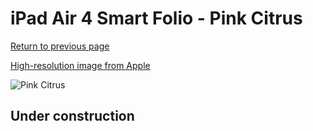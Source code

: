 # iPad Air 4 Smart Folio - Pink Citrus

[Return to previous page](/ipad_pro2)

[High-resolution image from Apple](https://store.storeimages.cdn-apple.com/8756/as-images.apple.com/is/MH093?wid=4500&hei=4500&fmt=png)

<div style="width: 512px"><img src="/almost_uncompressed/MH093.webp" alt="Pink Citrus"></div>

## Under construction
